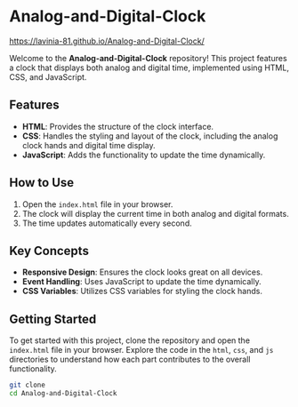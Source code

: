 
# Analog-and-Digital-Clock
https://lavinia-81.github.io/Analog-and-Digital-Clock/

Welcome to the **Analog-and-Digital-Clock** repository! This project features a clock that displays both analog and digital time, implemented using HTML, CSS, and JavaScript.

## Features

- **HTML**: Provides the structure of the clock interface.
- **CSS**: Handles the styling and layout of the clock, including the analog clock hands and digital time display.
- **JavaScript**: Adds the functionality to update the time dynamically.

## How to Use

1. Open the `index.html` file in your browser.
2. The clock will display the current time in both analog and digital formats.
3. The time updates automatically every second.

## Key Concepts

- **Responsive Design**: Ensures the clock looks great on all devices.
- **Event Handling**: Uses JavaScript to update the time dynamically.
- **CSS Variables**: Utilizes CSS variables for styling the clock hands.

## Getting Started

To get started with this project, clone the repository and open the `index.html` file in your browser. Explore the code in the `html`, `css`, and `js` directories to understand how each part contributes to the overall functionality.

```bash
git clone 
cd Analog-and-Digital-Clock
